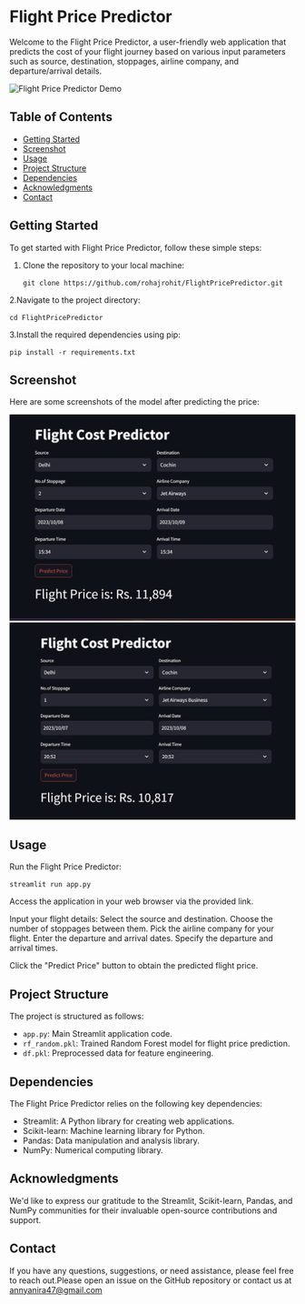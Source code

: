 # Flight Price Predictor


Welcome to the Flight Price Predictor, a user-friendly web application that predicts the cost of your flight journey based on various input parameters such as source, destination, stoppages, airline company, and departure/arrival details.

![Flight Price Predictor Demo](demo.gif)

## Table of Contents

- [Getting Started](#getting-started)
- [Screenshot](#screenshot)
- [Usage](#usage)
- [Project Structure](#project-structure)
- [Dependencies](#dependencies)
- [Acknowledgments](#acknowledgments)
- [Contact](#contact)

## Getting Started

To get started with Flight Price Predictor, follow these simple steps:
   

1. Clone the repository to your local machine:

       git clone https://github.com/rohajrohit/FlightPricePredictor.git
2.Navigate to the project directory:

    cd FlightPricePredictor
    
3.Install the required dependencies using pip:

    pip install -r requirements.txt

## Screenshot

Here are some screenshots of the model after predicting the price:

   <img src='FlightPredictorImage/Screenshot (351).png' >
  <img src='FlightPredictorImage/Screenshot (354).png' >

## Usage
Run the Flight Price Predictor:

    streamlit run app.py
Access the application in your web browser via the provided link.

Input your flight details:
Select the source and destination.
Choose the number of stoppages between them.
Pick the airline company for your flight.
Enter the departure and arrival dates.
Specify the departure and arrival times.

Click the "Predict Price" button to obtain the predicted flight price.


## Project Structure

The project is structured as follows:
- `app.py`: Main Streamlit application code.
- `rf_random.pkl`: Trained Random Forest model for flight price prediction.
- `df.pkl`: Preprocessed data for feature engineering.

## Dependencies

The Flight Price Predictor relies on the following key dependencies:
- Streamlit: A Python library for creating web applications.
- Scikit-learn: Machine learning library for Python.
- Pandas: Data manipulation and analysis library.
- NumPy: Numerical computing library.

## Acknowledgments

We'd like to express our gratitude to the Streamlit, Scikit-learn, Pandas, and NumPy communities for their invaluable open-source contributions and support.

## Contact

If you have any questions, suggestions, or need assistance, please feel free to reach out.Please open an issue on the GitHub repository or contact us at annyanira47@gmail.com
